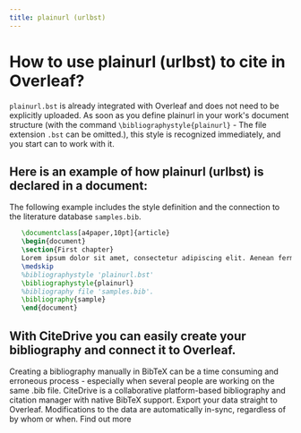 ```yaml
---
title: plainurl (urlbst)
---
```


# How to use plainurl (urlbst) to cite in Overleaf? 
`plainurl.bst` is already integrated with Overleaf and does not need to be explicitly uploaded. As soon as you define plainurl in your work's document structure (with the command `\bibliographystyle{plainurl}` - The file extension `.bst` can be omitted.), this style is recognized immediately, and you start can to work with it.

## Here is an example of how plainurl (urlbst) is declared in a document:
The following example includes the style definition and the connection to the literature database `samples.bib`.
```tex
   \documentclass[a4paper,10pt]{article}
   \begin{document}
   \section{First chapter}
   Lorem ipsum dolor sit amet, consectetur adipiscing elit. Aenean fermentum justo massa, ut maximus mauris sodales et. Aenean vel elit a erat rhoncus pharetra.
   \medskip
   %bibliographystyle 'plainurl.bst'
   \bibliographystyle{plainurl}
   %bibliography file 'samples.bib'.
   \bibliography{sample}
   \end{document}
```

## With CiteDrive you can easily create your bibliography and connect it to Overleaf. 
Creating a bibliography manually in BibTeX can be a time consuming and erroneous process - especially when several people are working on the same .bib file. CiteDrive is a collaborative platform-based bibliography and citation manager with native BibTeX support. Export your data straight to Overleaf. Modifications to the data are automatically in-sync, regardless of by whom or when. Find out more